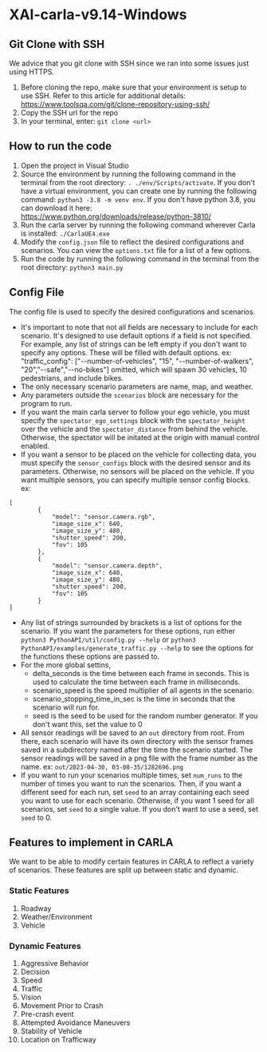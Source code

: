 # XAI-carla-v9.14-Windows

## Git Clone with SSH
We advice that you git clone with SSH since we ran into some issues just using HTTPS. 

1. Before cloning the repo, make sure that your environment is setup to use SSH. Refer to this article for additional details: https://www.toolsqa.com/git/clone-repository-using-ssh/
2. Copy the SSH url for the repo
3. In your terminal, enter: ```git clone <url>```

## How to run the code
1. Open the project in Visual Studio
2. Source the environment by running the following command in the terminal from the root directory: ```. ./env/Scripts/activate```. If you don't have a virtual environment, you can create one by running the following command: ```python3 -3.8 -m venv env```. If you don't have python 3.8, you can download it here: https://www.python.org/downloads/release/python-3810/
3. Run the carla server by running the following command wherever Carla is installed: ```./CarlaUE4.exe```
4. Modify the ```config.json``` file to reflect the desired configurations and scenarios. You can view the ```options.txt``` file for a list of a few options.
5. Run the code by running the following command in the terminal from the root directory: ```python3 main.py```

## Config File
The config file is used to specify the desired configurations and scenarios. 
- It's important to note that not all fields are necessary to include for each scenario. It's designed to use default options if a field is not specified. For example, any list of strings can be left empty if you don't want to specify any options. These will be filled with default options. ex: "traffic_config": ["--number-of-vehicles", "15", "--number-of-walkers", "20","--safe","--no-bikes"] omitted, which will spawn 30 vehicles, 10 pedestrians, and include bikes.
- The only necessary scenario parameters are name, map, and weather.
- Any parameters outside the ```scenarios``` block are necessary for the program to run.
- If you want the main carla server to follow your ego vehicle, you must specify the ```spectator_ego_settings``` block with the ```spectator_height``` over the vehicle and the ```spectator_distance``` from behind the vehicle. Otherwise, the spectator will be initated at the origin with manual control enabled.
- If you want a sensor to be placed on the vehicle for collecting data, you must specify the ```sensor_configs``` block with the desired sensor and its parameters. Otherwise, no sensors will be placed on the vehicle. If you want multiple sensors, you can specify multiple sensor config blocks. ex: 
```
[
        {
            "model": "sensor.camera.rgb",
            "image_size_x": 640,
            "image_size_y": 480,
            "shutter_speed": 200,
            "fov": 105
        },
        {
            "model": "sensor.camera.depth",
            "image_size_x": 640,
            "image_size_y": 480,
            "shutter_speed": 200,
            "fov": 105
        }
]
```
- Any list of strings surrounded by brackets is a list of options for the scenario. If you want the parameters for these options, run either ```python3 PythonAPI/util/config.py --help``` or ```python3 PythonAPI/examples/generate_traffic.py --help``` to see the options for the functions these options are passed to.
- For the more global settins,
  - delta_seconds is the time between each frame in seconds. This is used to calculate the time between each frame in milliseconds.
  - scenario_speed is the speed multiplier of all agents in the scenario.
  - scenario_stopping_time_in_sec is the time in seconds that the scenario will run for.
  - seed is the seed to be used for the random number generator. If you don't want this, set the value to 0
- All sensor readings will be saved to an ```out``` directory from root. From there, each scenario will have its own directory with the sensor frames saved in a subdirectory named after the time the scenario started. The sensor readings will be saved in a png file with the frame number as the name. ex: ```out/2023-04-30, 03-00-35/1282696.png```
- If you want to run your scenarios multiple times, set ```num_runs``` to the number of times you want to run the scenarios. Then, if you want a different seed for each run, set ```seed``` to an array containing each seed you want to use for each scenario. Otherwise, if you want 1 seed for all scenarios, set ```seed``` to a single value. If you don't want to use a seed, set ```seed``` to 0.
## Features to implement in CARLA
We want to be able to modify certain features in CARLA to reflect a variety of scenarios. These features are split up between static and dynamic. 

### Static Features
1. Roadway
2. Weather/Environment
3. Vehicle

### Dynamic Features
1. Aggressive Behavior
2. Decision
3. Speed
4. Traffic
5. Vision
6. Movement Prior to Crash
7. Pre-crash event
8. Attempted Avoidance Maneuvers
9. Stability of Vehicle
10. Location on Trafficway
